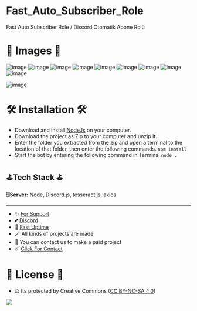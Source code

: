 # Fast_Auto_Subscriber_Role
Fast Auto Subscriber Role / Discord Otomatik Abone Rolü

# 🎈 Images 🎈

![image](https://github.com/fastuptime/Fast_Auto_Subscriber_Role/assets/63351166/a74e4fb9-ab85-4621-ba52-e09e548023ae)
![image](https://github.com/fastuptime/Fast_Auto_Subscriber_Role/assets/63351166/7c89ed65-9346-4c6b-b695-b3328cb75cdd)
![image](https://github.com/fastuptime/Fast_Auto_Subscriber_Role/assets/63351166/a122ac5e-7838-47c8-860f-d9545a9c5337)
![image](https://github.com/fastuptime/Fast_Auto_Subscriber_Role/assets/63351166/3d0adc2a-7f65-4cbe-b824-2934fbbbe07a)
![image](https://github.com/fastuptime/Fast_Auto_Subscriber_Role/assets/63351166/5a88ee00-5093-4010-8f41-614d76062577)
![image](https://github.com/fastuptime/Fast_Auto_Subscriber_Role/assets/63351166/f799480b-ea32-416c-9b01-f91916cd0efd)
![image](https://github.com/fastuptime/Fast_Auto_Subscriber_Role/assets/63351166/c1a5e38d-204f-4a1f-8c4c-00131f4ab7f5)
![image](https://github.com/fastuptime/Fast_Auto_Subscriber_Role/assets/63351166/8a58ed88-8bfa-4d99-9639-1a0c2b6b1619)
![image](https://github.com/fastuptime/Fast_Auto_Subscriber_Role/assets/63351166/f5b77aba-00c1-41ff-927b-a01704f8885b)

![image](https://github.com/fastuptime/Fast_Auto_Subscriber_Role/assets/63351166/eecf292e-4e49-42e5-a17b-dbbf60be55ec)


# 🛠️ Installation 🛠️

- Download and install [NodeJs](https://nodejs.org/en/download) on your computer.
- Download the project as Zip to your computer and unzip it.
- Enter the folder you extracted from the zip and open a terminal to the location of that folder, then enter the following commands.
`npm install`
- Start the bot by entering the following command in Terminal
`node .`

## ⛳Tech Stack ⛳

**🗄️Server:** Node, Discord.js, tesseract.js, axios

---
- ✨ [For Support](https://github.com/sponsors/fastuptime) <br>
- 💕 [Discord](https://fastuptime.com/discord)<br>
- 🏓 [Fast Uptime](https://fastuptime.com/)<br>
- 🪄 All kinds of projects are made <br>
- 🧨 You can contact us to make a paid project<br>
- ☄️ [Click For Contact](mailto:fastuptime@gmail.com)<br>

# 🎯 License 🎯
- ⚖️ Its protected by Creative Commons ([CC BY-NC-SA 4.0](https://creativecommons.org/licenses/by-nc-sa/4.0/))

<a href="https://creativecommons.org/licenses/by-nc-sa/4.0/" title="BYNCSA40"><img src="https://licensebuttons.net/l/by-nc-sa/4.0/88x31.png"></a>
